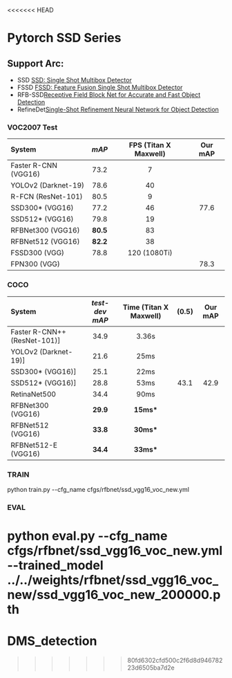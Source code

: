 <<<<<<< HEAD
# Pytorch SSD Series
## Support Arc:
* SSD [SSD: Single Shot Multibox  Detector](https://arxiv.org/abs/1512.02325)
* FSSD [FSSD: Feature Fusion Single Shot Multibox Detector](https://arxiv.org/abs/1712.00960)
* RFB-SSD[Receptive Field Block Net for Accurate and Fast Object Detection](https://arxiv.org/abs/1711.07767)
* RefineDet[Single-Shot Refinement Neural Network for Object Detection](https://arxiv.org/pdf/1711.06897.pdf)

### VOC2007 Test
| System                 |  *mAP*   | **FPS** (Titan X Maxwell) | **Our mAP** |
| :--------------------- | :------: | :-----------------------: | :---------: |
| Faster R-CNN (VGG16)   |   73.2   |             7             |             |    
| YOLOv2 (Darknet-19)    |   78.6   |            40             |             |
| R-FCN (ResNet-101)     |   80.5   |             9             |             |
| SSD300* (VGG16)        |   77.2   |            46             |    77.6     |  77.5(locw1.5) 77.8（locw2）
| SSD512* (VGG16)        |   79.8   |            19             |             |
| RFBNet300 (VGG16)      | **80.5** |            83             |             |
| RFBNet512 (VGG16)      | **82.2** |            38             |             |
| FSSD300 (VGG)          |   78.8   |       120 (1080Ti)        |             |
| FPN300 (VGG)           |          |                           |    78.3     |

### COCO 
| System                       | *test-dev mAP* | **Time** (Titan X Maxwell) | **(0.5)**  |**Our mAP** |
| :--------------------------- | :------------: | :------------------------: |:---------: |:---------: |
| Faster R-CNN++ (ResNet-101)] |      34.9      |           3.36s            |            |            |
| YOLOv2 (Darknet-19)]         |      21.6      |            25ms            |            |            |
| SSD300* (VGG16)]             |      25.1      |            22ms            |            |            |
| SSD512* (VGG16)]             |      28.8      |            53ms            |     43.1   |   42.9     |
| RetinaNet500                 |      34.4      |            90ms            |            |            |
| RFBNet300 (VGG16)            |    **29.9**    |         **15ms\***         |            |            |
| RFBNet512 (VGG16)            |    **33.8**    |         **30ms\***         |            |            |
| RFBNet512-E (VGG16)          |    **34.4**    |         **33ms\***         |            |            |


### TRAIN
python train.py --cfg_name cfgs/rfbnet/ssd_vgg16_voc_new.yml

### EVAL
python eval.py --cfg_name cfgs/rfbnet/ssd_vgg16_voc_new.yml --trained_model ../../weights/rfbnet/ssd_vgg16_voc_new/ssd_vgg16_voc_new_200000.pth
=======
# DMS_detection

>>>>>>> 80fd6302cfd500c2f6d8d94678223d6505ba7d2e
